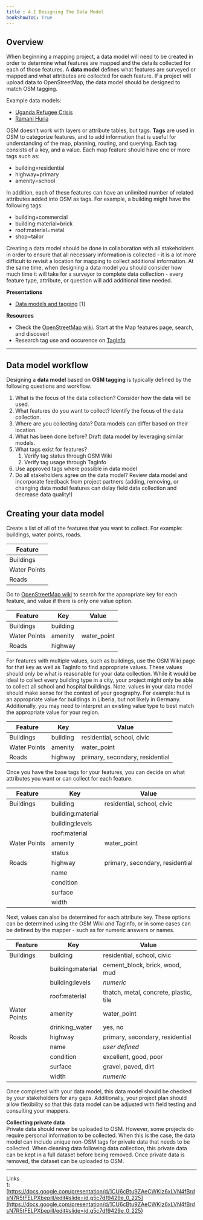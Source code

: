 ```yaml
---
title : 4.1 Designing The Data Model
bookShowToC: True
---
```


## Overview
When beginning a mapping project, a data model will need to be created in order to determine what features are mapped and the details collected for each of those features. A **data model** defines what features are surveyed or mapped and what attributes are collected for each feature. If a project will upload data to OpenStreetMap, the data model should be designed to match OSM tagging. 

Example data models:

- [Uganda Refugee Crisis](https://wiki.openstreetmap.org/wiki/WikiProject_Uganda/Uganda_Crowdsourcing_Non-Camp_Refugee_Data)
- [Ramani Huria](https://wiki.openstreetmap.org/wiki/Dar_es_Salaam/Ramani_Huria)

OSM doesn’t work with layers or attribute tables, but tags. **Tags** are used in OSM to categorize features, and to add information that is useful for understanding of the map, planning, routing, and querying. Each tag consists of a key, and a value. Each map feature should have one or more tags such as:

* building=residential
* highway=primary
* amenity=school

In addition, each of these features can have an unlimited number of related attributes added into OSM as tags. For example, a building might have the following tags: 

* building=commercial
* building:material=brick
* roof:material=metal
* shop=tailor

Creating a data model should be done in collaboration with all stakeholders in order to ensure that all necessary information is collected - it is a lot more difficult to revisit a location for mapping to collect additional information.  At the same time, when designing a data model you should consider how much time it will take for a surveyor to complete data collection - every feature type, attribute, or question will add additional time needed. 

**Presentations**

* [Data models and tagging](https://docs.google.com/presentation/d/1CU6cBtu9ZAeCWKIz6xLVN4fBrdsN7R5tFELPXbepilI/edit#slide=id.g5c7d19429e_0_225)  [1] 

**Resources**

- Check the [OpenStreetMap wiki](https://wiki.openstreetmap.org/wiki/Map_Features). Start at the Map features page, search, and discover!
- Research tag use and occurence on [TagInfo](https://taginfo.openstreetmap.org/)


***

## Data model workflow
Designing a **data model** based on **OSM tagging** is typically defined by the following questions and workflow:

1. What is the focus of the data collection? Consider how the data will be used. 
1. What features do you want to collect? Identify the focus of the data collection. 
1. Where are you collecting data? Data models can differ based on their location.
1. What has been done before? Draft data model by leveraging similar models. 
1. What tags exist for features? 
   1. Verify tag status through OSM Wiki
   1. Verify tag usage through TagInfo
1. Use approved tags where possible in data model
1. Do all stakeholders agree on the data model? Review data model and incorporate feedback from project partners (adding, removing, or changing data model features can delay field data collection and decrease data quality!)


## Creating your data model 

Create a list of all of the features that you want to collect. For example: buildings, water points, roads. 

| Feature                           |
|------------------------------------------------|
|Buildings | 
|Water Points | 
|Roads | 

Go to [OpenStreetMap wiki](https://wiki.openstreetmap.org/wiki/Map_Features) to search for the appropriate key for each feature, and value if there is only one value option. 

| Feature                           |  Key                           | Value                           |
|------------------------------------------------|------------------------------------------------| ------------------------------------------------|
|Buildings | building |  | 
|Water Points | amenity | water_point |
|Roads | highway |  |

For features with multiple values, such as buildings, use the OSM Wiki page for that key as well as TagInfo to find appropriate values. These values should only be what is reasonable for your data collection. While it would be ideal to collect every building type in a city, your project might only be able to collect all school and hospital buildings. Note: values in your data model should make sense for the context of your geography. For example: hut is an appropriate value for buildings in Liberia, but not likely in Germany. Additionally, you may need to interpret an existing value type to best match the appropriate value for your region. 

| Feature                           |  Key                           | Value                           |
|------------------------------------------------|------------------------------------------------| ------------------------------------------------|
|Buildings | building | residential, school, civic | 
|Water Points | amenity | water_point |
|Roads | highway | primary, secondary, residential |

Once you have the base tags for your features, you can decide on what attributes you want or can collect for each feature. 

| Feature                           |  Key                           | Value                           |
|------------------------------------------------|------------------------------------------------| ------------------------------------------------|
|Buildings | building | residential, school, civic | 
| | building:material |  | 
| | building:levels | |
| | roof:material | |
|Water Points | amenity | water_point |
| | status |  |
|Roads | highway | primary, secondary, residential |
| | name | |
| | condition | |
| | surface | |
| | width | |

Next, values can also be determined for each attribute key. These options can be determined using the OSM Wiki and TagInfo, or in some cases can be defined by the mapper - such as for numeric answers or names.

| Feature                           |  Key                           | Value                           |
|------------------------------------------------|------------------------------------------------| ------------------------------------------------|
|Buildings | building | residential, school, civic | 
| | building:material | cement_block, brick, wood, mud | 
| | building:levels | *numeric* |
| | roof:material | thatch, metal, concrete, plastic, tile |
|Water Points | amenity | water_point |
| | drinking_water | yes, no |
|Roads | highway | primary, secondary, residential |
| | name | *user defined* |
| | condition | excellent, good, poor |
| | surface | gravel, paved, dirt |
| | width | *numeric* |

Once completed with your data model, this data model should be checked by your stakeholders for any gaps. Additionally, your project plan should allow flexibility so that this data model can be adjusted with field testing and consulting your mappers. 

**Collecting private data** 
<br>
Private data should never be uploaded to OSM. However, some projects do require personal information to be collected. When this is the case, the data model can include unique non-OSM tags for private data that needs to be collected. When cleaning data following data collection, this private data can be kept in a full dataset before being removed. Once private data is removed, the dataset can be uploaded to OSM. 

***
Links <br>
1: [https://docs.google.com/presentation/d/1CU6cBtu9ZAeCWKIz6xLVN4fBrdsN7R5tFELPXbepilI/edit#slide=id.g5c7d19429e_0_225](https://docs.google.com/presentation/d/1CU6cBtu9ZAeCWKIz6xLVN4fBrdsN7R5tFELPXbepilI/edit#slide=id.g5c7d19429e_0_225)

